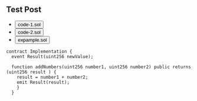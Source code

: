 ## Test Post

<ul class="nav nav-pills mb-3" id="pills-tab" role="tablist">
  <li class="nav-item" role="presentation">
    <button class="nav-link active" id="pills-home-tab" data-bs-toggle="pill" data-bs-target="#pills-home" type="button" role="tab">code-1.sol</button>
  </li>
  <li class="nav-item" role="presentation">
    <button class="nav-link" id="pills-profile-tab" data-bs-toggle="pill" data-bs-target="#pills-profile" type="button" role="tab">code-2.sol</button>
  </li>
  <li class="nav-item" role="presentation">
    <button class="nav-link" id="pills-contact-tab" data-bs-toggle="pill" data-bs-target="#pills-contact" type="button" role="tab">expample.sol</button>
  </li>
</ul>

<div class="tab-content" id="pills-tabContent">
<div class="tab-pane fade show active" id="pills-home" role="tabpanel">

```solidity
contract Implementation {
  event Result(uint256 newValue);

  function addNumbers(uint256 number1, uint256 number2) public returns (uint256 result ) {
    result = number1 + number2;
    emit Result(result);
    }
  }
```

</div>
